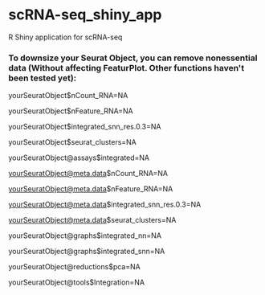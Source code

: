 # scRNA-seq_shiny_app
R Shiny application for scRNA-seq


### To downsize your Seurat Object, you can remove nonessential data (Without affecting FeaturPlot. Other functions haven't been tested yet):

yourSeuratObject$nCount_RNA=NA

yourSeuratObject$nFeature_RNA=NA

yourSeuratObject$integrated_snn_res.0.3=NA

yourSeuratObject$seurat_clusters=NA

yourSeuratObject@assays$integrated=NA

yourSeuratObject@meta.data$nCount_RNA=NA

yourSeuratObject@meta.data$nFeature_RNA=NA

yourSeuratObject@meta.data$integrated_snn_res.0.3=NA

yourSeuratObject@meta.data$seurat_clusters=NA

yourSeuratObject@graphs$integrated_nn=NA

yourSeuratObject@graphs$integrated_snn=NA

yourSeuratObject@reductions$pca=NA

yourSeuratObject@tools$Integration=NA
